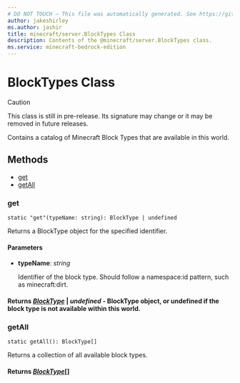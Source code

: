 ```yaml
---
# DO NOT TOUCH — This file was automatically generated. See https://github.com/mojang/minecraftapidocsgenerator to modify descriptions, examples, etc.
author: jakeshirley
ms.author: jashir
title: minecraft/server.BlockTypes Class
description: Contents of the @minecraft/server.BlockTypes class.
ms.service: minecraft-bedrock-edition
---
```

# BlockTypes Class

> [!CAUTION]
> This class is still in pre-release.  Its signature may change or it may be removed in future releases.

Contains a catalog of Minecraft Block Types that are available in this world.

## Methods
- [get](#get)
- [getAll](#getall)

### **get**
`
static "get"(typeName: string): BlockType | undefined
`

Returns a BlockType object for the specified identifier.

#### **Parameters**
- **typeName**: *string*
  
  Identifier of the block type. Should follow a namespace:id pattern, such as minecraft:dirt.

#### **Returns** [*BlockType*](BlockType.md) | *undefined* - BlockType object, or undefined if the block type is not available within this world.

### **getAll**
`
static getAll(): BlockType[]
`

Returns a collection of all available block types.

#### **Returns** [*BlockType*](BlockType.md)[]
